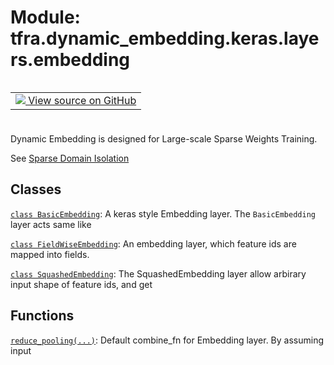 <div itemscope itemtype="http://developers.google.com/ReferenceObject">
<meta itemprop="name" content="tfra.dynamic_embedding.keras.layers.embedding" />
<meta itemprop="path" content="Stable" />
</div>

# Module: tfra.dynamic_embedding.keras.layers.embedding


<table class="tfo-notebook-buttons tfo-api" align="left">

<td>
  <a target="_blank" href="https://github.com/tensorflow/recommenders-addons/tree/master/tensorflow_recommenders_addons/dynamic_embedding/python/keras/layers/embedding.py">
    <img src="https://www.tensorflow.org/images/GitHub-Mark-32px.png" />
    View source on GitHub
  </a>
</td></table>
<br/>
<br/>
<br/>
<br/>



Dynamic Embedding is designed for Large-scale Sparse Weights Training.

See [Sparse Domain Isolation](https://github.com/tensorflow/community/pull/237)

## Classes

[`class BasicEmbedding`](../../../../tfra/dynamic_embedding/keras/layers/BasicEmbedding.md): A keras style Embedding layer. The `BasicEmbedding` layer acts same like

[`class FieldWiseEmbedding`](../../../../tfra/dynamic_embedding/keras/layers/FieldWiseEmbedding.md): An embedding layer, which feature ids are mapped into fields.

[`class SquashedEmbedding`](../../../../tfra/dynamic_embedding/keras/layers/SquashedEmbedding.md): The SquashedEmbedding layer allow arbirary input shape of feature ids, and get

## Functions

[`reduce_pooling(...)`](../../../../tfra/dynamic_embedding/keras/layers/embedding/reduce_pooling.md): Default combine_fn for Embedding layer. By assuming input

